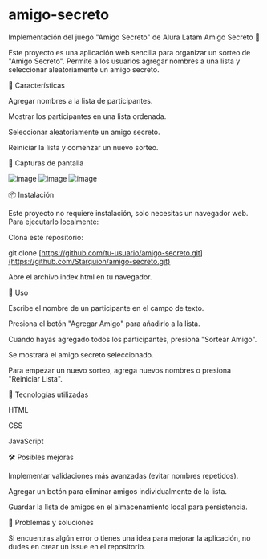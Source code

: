 # amigo-secreto
Implementación del juego "Amigo Secreto" de Alura Latam
Amigo Secreto 🎉

Este proyecto es una aplicación web sencilla para organizar un sorteo de "Amigo Secreto". Permite a los usuarios agregar nombres a una lista y seleccionar aleatoriamente un amigo secreto.

🚀 Características

  Agregar nombres a la lista de participantes.
  
  Mostrar los participantes en una lista ordenada.
  
  Seleccionar aleatoriamente un amigo secreto.
  
  Reiniciar la lista y comenzar un nuevo sorteo.

📸 Capturas de pantalla

![image](https://github.com/user-attachments/assets/20746a0e-bfd1-4406-82e8-ab0e98df90c4)
![image](https://github.com/user-attachments/assets/115de9c6-44fe-4842-b660-f75363a945fa)
![image](https://github.com/user-attachments/assets/d7d797f3-5efa-46df-b50d-831d32801d3e)


📦 Instalación

  Este proyecto no requiere instalación, solo necesitas un navegador web. Para ejecutarlo localmente:
  
  Clona este repositorio:
  
  git clone [https://github.com/tu-usuario/amigo-secreto.git](https://github.com/Starquion/amigo-secreto.git)
  
  Abre el archivo index.html en tu navegador.

📜 Uso

  Escribe el nombre de un participante en el campo de texto.
  
  Presiona el botón "Agregar Amigo" para añadirlo a la lista.
  
  Cuando hayas agregado todos los participantes, presiona "Sortear Amigo".
  
  Se mostrará el amigo secreto seleccionado.
  
  Para empezar un nuevo sorteo, agrega nuevos nombres o presiona "Reiniciar Lista".

🔧 Tecnologías utilizadas

  HTML
  
  CSS
  
  JavaScript

🛠 Posibles mejoras

  Implementar validaciones más avanzadas (evitar nombres repetidos).
  
  Agregar un botón para eliminar amigos individualmente de la lista.
  
  Guardar la lista de amigos en el almacenamiento local para persistencia.

🐞 Problemas y soluciones

  Si encuentras algún error o tienes una idea para mejorar la aplicación, no dudes en crear un issue en el repositorio.
